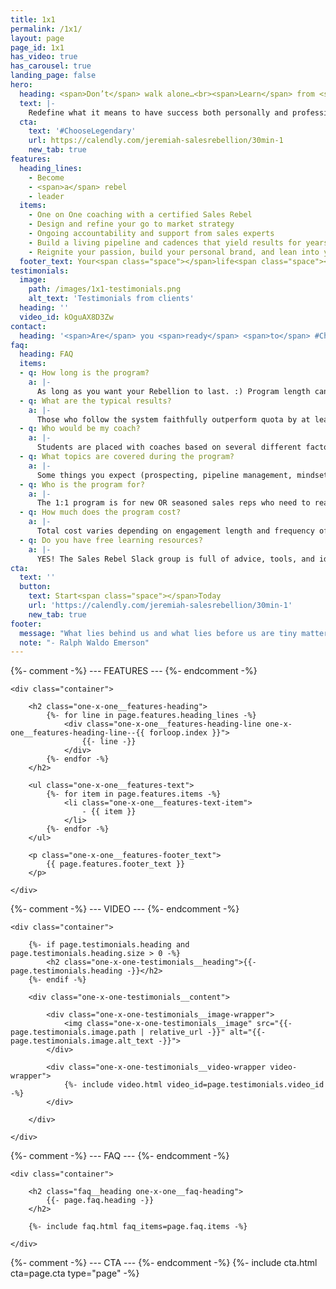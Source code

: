 ```yaml
---
title: 1x1
permalink: /1x1/
layout: page
page_id: 1x1
has_video: true
has_carousel: true
landing_page: false
hero:
  heading: <span>Don’t</span> walk alone…<br><span>Learn</span> from <span>a</span> Rebel
  text: |-
    Redefine what it means to have success both personally and professionally
  cta:
    text: '#ChooseLegendary'
    url: https://calendly.com/jeremiah-salesrebellion/30min-1
    new_tab: true
features:
  heading_lines:
    - Become
    - <span>a</span> rebel
    - leader
  items:
    - One on One coaching with a certified Sales Rebel
    - Design and refine your go to market strategy
    - Ongoing accountability and support from sales experts
    - Build a living pipeline and cadences that yield results for years to come
    - Reignite your passion, build your personal brand, and lean into your authenticity
  footer_text: Your<span class="space"></span>life<span class="space"></span>will<span class="space"></span><span>never<span class="space"></span>be<span class="space"></span>the<span class="space"></span>same
testimonials:
  image:
    path: /images/1x1-testimonials.png
    alt_text: 'Testimonials from clients'
  heading: ''
  video_id: kOguAX8D3Zw
contact:
  heading: '<span>Are</span> you <span>ready</span> <span>to</span> #ChangeTheGame'
faq:
  heading: FAQ
  items:
  - q: How long is the program?
    a: |-
      As long as you want your Rebellion to last. :) Program length can vary depending on individual student needs, but historically our most successful students commit to being coached through the full Rebellion curriculum. Jedi commitment like that is 6 months, which is still half the time it took for Luke to free Han Solo from his carbonite prison.
  - q: What are the typical results?
    a: |-
      Those who follow the system faithfully outperform quota by at least 25%. Most do much better and results like 177% to plan, 3x of quota, going from 44th to 2nd overall in the company, and 282% to goal happen about as frequently as Chewbacca shouts something unintelligible to human comprehension.
  - q: Who would be my coach?
    a: |-
      Students are placed with coaches based on several different factors. Some of these factors include personality, industry experience, total sales experience, etc  (although you can request a specific coach). All of our coaches have been refined in the fire of Rebellion and each one has had success using the system in their own personal sales efforts. Think of them as your own personal Sales Yoda.
  - q: What topics are covered during the program?
    a: |-
      Some things you expect (prospecting, pipeline management, mindset, social selling) and some you might not (empathy, giving experiences, gifting, how to find and close whales...) For a detailed description of the curriculum visit - www.thesalesrebellion.teachable.com/courses.
  - q: Who is the program for?
    a: |-
      The 1:1 program is for new OR seasoned sales reps who need to reach BIG goals, and are looking to enjoy their sales efforts while they reach them. Typically, they are full-cycle AE's (SMB to Enterprise) who loathe manipulative sales tactics, mass automation, and surface-level-only relationships - like the one between Vader and the Emperor.
  - q: How much does the program cost?
    a: |-
      Total cost varies depending on engagement length and frequency of coaching - 1:1 coaching is between $1,200-$2,500 monthly. Hard-working rebels have no problem earning a return on investment of at least 4x what they put in.
  - q: Do you have free learning resources?
    a: |-
      YES! The Sales Rebel Slack group is full of advice, tools, and ideas for rebels worldwide to overthrow the Evil Empire of old-school sales tactics and maneuvers. See the Resources page to join us.
cta:
  text: ''
  button:
    text: Start<span class="space"></span>Today
    url: 'https://calendly.com/jeremiah-salesrebellion/30min-1'
    new_tab: true
footer:
  message: "What lies behind us and what lies before us are tiny matters compared to what lies within us"
  note: "- Ralph Waldo Emerson"
---
```


{%- comment -%} --- FEATURES --- {%- endcomment -%}
<section class="section one-x-one__features">

    <div class="container">

        <h2 class="one-x-one__features-heading">
            {%- for line in page.features.heading_lines -%}
                <div class="one-x-one__features-heading-line one-x-one__features-heading-line--{{ forloop.index }}">
                    {{- line -}}
                </div>
            {%- endfor -%}
        </h2>

        <ul class="one-x-one__features-text">
            {%- for item in page.features.items -%}
                <li class="one-x-one__features-text-item">
                    - {{ item }}
                </li>
            {%- endfor -%}
        </ul>

        <p class="one-x-one__features-footer_text">
            {{ page.features.footer_text }}
        </p>

    </div>

</section>

{%- comment -%} --- VIDEO --- {%- endcomment -%}
<section class="section one-x-one-testimonials">

    <div class="container">

        {%- if page.testimonials.heading and page.testimonials.heading.size > 0 -%}
            <h2 class="one-x-one-testimonials__heading">{{- page.testimonials.heading -}}</h2>
        {%- endif -%}

        <div class="one-x-one-testimonials__content">

            <div class="one-x-one-testimonials__image-wrapper">
                <img class="one-x-one-testimonials__image" src="{{- page.testimonials.image.path | relative_url -}}" alt="{{- page.testimonials.image.alt_text -}}">
            </div>

            <div class="one-x-one-testimonials__video-wrapper video-wrapper">
                {%- include video.html video_id=page.testimonials.video_id -%}
            </div>

        </div>

    </div>

</section>

{%- comment -%} --- FAQ --- {%- endcomment -%}
<section class="section one-x-one__faq">

    <div class="container">

        <h2 class="faq__heading one-x-one__faq-heading">
            {{- page.faq.heading -}}
        </h2>

        {%- include faq.html faq_items=page.faq.items -%}

    </div>

</section>

{%- comment -%} --- CTA --- {%- endcomment -%}
{%- include cta.html cta=page.cta type="page" -%}
